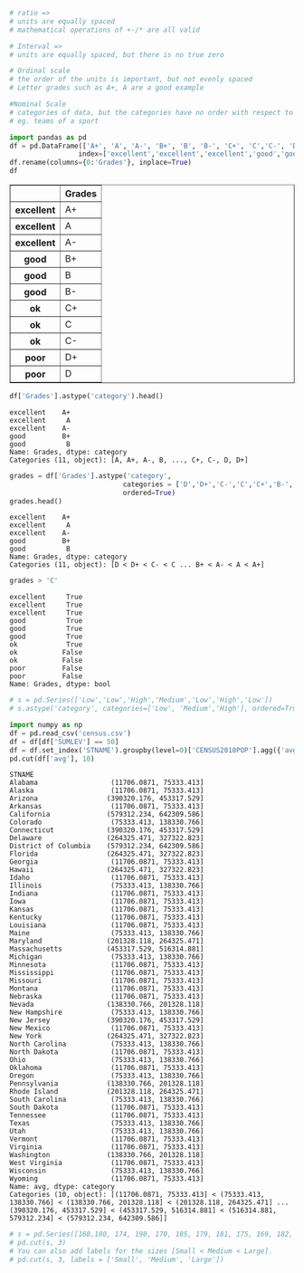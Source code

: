 

```python
# ratio => 
# units are equally spaced
# mathematical operations of +-/* are all valid

```


```python
# Interval =>
# units are equally spaced, but there is no true zero
```


```python
# Ordinal scale
# the order of the units is important, but not evenly spaced
# Letter grades such as A+, A are a good example
```


```python
#Nominal Scale
# categories of data, but the categories have no order with respect to one another
# eg. teams of a sport
```


```python
import pandas as pd
df = pd.DataFrame(['A+', 'A', 'A-', 'B+', 'B', 'B-', 'C+', 'C','C-', 'D+','D'],
                 index=['excellent','excellent','excellent','good','good','good','ok','ok','ok','poor','poor'])
df.rename(columns={0:'Grades'}, inplace=True)
df
```




<div>
<table border="1" class="dataframe">
  <thead>
    <tr style="text-align: right;">
      <th></th>
      <th>Grades</th>
    </tr>
  </thead>
  <tbody>
    <tr>
      <th>excellent</th>
      <td>A+</td>
    </tr>
    <tr>
      <th>excellent</th>
      <td>A</td>
    </tr>
    <tr>
      <th>excellent</th>
      <td>A-</td>
    </tr>
    <tr>
      <th>good</th>
      <td>B+</td>
    </tr>
    <tr>
      <th>good</th>
      <td>B</td>
    </tr>
    <tr>
      <th>good</th>
      <td>B-</td>
    </tr>
    <tr>
      <th>ok</th>
      <td>C+</td>
    </tr>
    <tr>
      <th>ok</th>
      <td>C</td>
    </tr>
    <tr>
      <th>ok</th>
      <td>C-</td>
    </tr>
    <tr>
      <th>poor</th>
      <td>D+</td>
    </tr>
    <tr>
      <th>poor</th>
      <td>D</td>
    </tr>
  </tbody>
</table>
</div>




```python
df['Grades'].astype('category').head()
```




    excellent    A+
    excellent     A
    excellent    A-
    good         B+
    good          B
    Name: Grades, dtype: category
    Categories (11, object): [A, A+, A-, B, ..., C+, C-, D, D+]




```python
grades = df['Grades'].astype('category', 
                            categories = ['D','D+','C-','C','C+','B-','B','B+','A-','A','A+'],
                            ordered=True)
grades.head()
```




    excellent    A+
    excellent     A
    excellent    A-
    good         B+
    good          B
    Name: Grades, dtype: category
    Categories (11, object): [D < D+ < C- < C ... B+ < A- < A < A+]




```python
grades > 'C'
```




    excellent     True
    excellent     True
    excellent     True
    good          True
    good          True
    good          True
    ok            True
    ok           False
    ok           False
    poor         False
    poor         False
    Name: Grades, dtype: bool




```python
# s = pd.Series(['Low','Low','High','Medium','Low','High','Low'])
# s.astype('category', categories=['Low', 'Medium','High'], ordered=True)
```


```python
import numpy as np
df = pd.read_csv('census.csv')
df = df[df['SUMLEV'] == 50]
df = df.set_index('STNAME').groupby(level=0)['CENSUS2010POP'].agg({'avg':np.average})
pd.cut(df['avg'], 10)
```




    STNAME
    Alabama                  (11706.0871, 75333.413]
    Alaska                   (11706.0871, 75333.413]
    Arizona                 (390320.176, 453317.529]
    Arkansas                 (11706.0871, 75333.413]
    California              (579312.234, 642309.586]
    Colorado                 (75333.413, 138330.766]
    Connecticut             (390320.176, 453317.529]
    Delaware                (264325.471, 327322.823]
    District of Columbia    (579312.234, 642309.586]
    Florida                 (264325.471, 327322.823]
    Georgia                  (11706.0871, 75333.413]
    Hawaii                  (264325.471, 327322.823]
    Idaho                    (11706.0871, 75333.413]
    Illinois                 (75333.413, 138330.766]
    Indiana                  (11706.0871, 75333.413]
    Iowa                     (11706.0871, 75333.413]
    Kansas                   (11706.0871, 75333.413]
    Kentucky                 (11706.0871, 75333.413]
    Louisiana                (11706.0871, 75333.413]
    Maine                    (75333.413, 138330.766]
    Maryland                (201328.118, 264325.471]
    Massachusetts           (453317.529, 516314.881]
    Michigan                 (75333.413, 138330.766]
    Minnesota                (11706.0871, 75333.413]
    Mississippi              (11706.0871, 75333.413]
    Missouri                 (11706.0871, 75333.413]
    Montana                  (11706.0871, 75333.413]
    Nebraska                 (11706.0871, 75333.413]
    Nevada                  (138330.766, 201328.118]
    New Hampshire            (75333.413, 138330.766]
    New Jersey              (390320.176, 453317.529]
    New Mexico               (11706.0871, 75333.413]
    New York                (264325.471, 327322.823]
    North Carolina           (75333.413, 138330.766]
    North Dakota             (11706.0871, 75333.413]
    Ohio                     (75333.413, 138330.766]
    Oklahoma                 (11706.0871, 75333.413]
    Oregon                   (75333.413, 138330.766]
    Pennsylvania            (138330.766, 201328.118]
    Rhode Island            (201328.118, 264325.471]
    South Carolina           (75333.413, 138330.766]
    South Dakota             (11706.0871, 75333.413]
    Tennessee                (11706.0871, 75333.413]
    Texas                    (75333.413, 138330.766]
    Utah                     (75333.413, 138330.766]
    Vermont                  (11706.0871, 75333.413]
    Virginia                 (11706.0871, 75333.413]
    Washington              (138330.766, 201328.118]
    West Virginia            (11706.0871, 75333.413]
    Wisconsin                (75333.413, 138330.766]
    Wyoming                  (11706.0871, 75333.413]
    Name: avg, dtype: category
    Categories (10, object): [(11706.0871, 75333.413] < (75333.413, 138330.766] < (138330.766, 201328.118] < (201328.118, 264325.471] ... (390320.176, 453317.529] < (453317.529, 516314.881] < (516314.881, 579312.234] < (579312.234, 642309.586]]




```python
# s = pd.Series([168,180, 174, 190, 170, 185, 179, 181, 175, 169, 182, 177, 180, 171  ])
# pd.cut(s, 3)
# You can also add labels for the sizes [Small < Medium < Large].
# pd.cut(s, 3, labels = ['Small', 'Medium', 'Large'])
```
